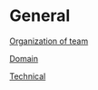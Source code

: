 # General 

[Organization of team](../../tree/master/General/organization)

[Domain](../../tree/master/General/domain)

[Technical](../../tree/master/General/technical)
